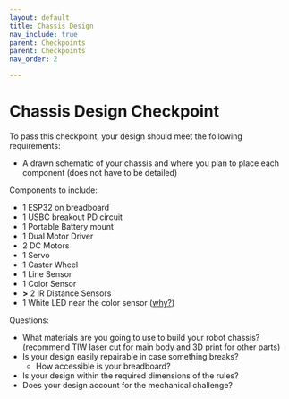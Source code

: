 ```yaml
---
layout: default
title: Chassis Design
nav_include: true
parent: Checkpoints
parent: Checkpoints
nav_order: 2

---
```


# Chassis Design Checkpoint
To pass this checkpoint, your design should meet the following requirements:
* A drawn schematic of your chassis and where you plan to place each component (does not have to be detailed)

Components to include:
* 1 ESP32 on breadboard
* 1 USBC breakout PD circuit
* 1 Portable Battery mount
* 1 Dual Motor Driver
* 2 DC Motors
* 1 Servo
* 1 Caster Wheel
* 1 Line Sensor
* 1 Color Sensor
* __>__ 2 IR Distance Sensors
* 1 White LED near the color sensor ([why?](https://ut-ras.github.io/RobotathonESP32/sensors-and-actuators/color-sensors))

Questions:
* What materials are you going to use to build your robot chassis? (recommend TIW laser cut for main body and 3D print for other parts)
* Is your design easily repairable in case something breaks?
    * How accessible is your breadboard?
* Is your design within the required dimensions of the rules?
* Does your design account for the mechanical challenge?